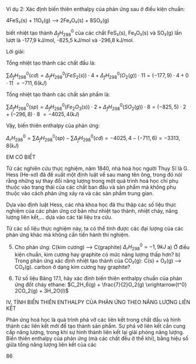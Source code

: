 Ví dụ 2: Xác định biến thiên enthalpy của phản ứng sau ở điều kiện chuẩn:

4FeS₂(s) + 11O₂(g) ⟶ 2Fe₂O₃(s) + 8SO₂(g)

biết nhiệt tạo thành $\Delta_fH^0_{298}$ của các chất FeS₂(s), Fe₂O₃(s) và SO₂(g) lần lượt là -177,9 kJ/mol, -825,5 kJ/mol và -296,8 kJ/mol.

Lời giải:

Tổng nhiệt tạo thành các chất đầu là:

$\sum \Delta_fH^0_{298}(cd) = \Delta_fH^0_{298}(FeS_2(s)) \cdot 4 + \Delta_fH^0_{298} (O_2(g)) \cdot 11 = (-177,9) \cdot 4 + 0 \cdot 11$
$= -711,6 (kJ)$

Tổng nhiệt tạo thành các chất sản phẩm là:

$\sum \Delta_fH^0_{298}(sp) = \Delta_fH^0_{298}(Fe_2O_3(s)) \cdot 2 + \Delta_fH^0_{298}(SO_2(g)) \cdot 8 = (-825,5) \cdot 2 + (-296,8) \cdot 8$
$= -4 025,4 (kJ)$

Vậy, biến thiên enthalpy của phản ứng:

$\Delta_rH^0_{298} = \sum \Delta_fH^0_{298}(sp) - \sum \Delta_fH^0_{298}(cd) = -4 025,4 - (-711,6) = -3 313,8 (kJ)$

EM CÓ BIẾT

Từ các nghiên cứu thực nghiệm, năm 1840, nhà hoá học người Thụy Sĩ là G. Hess (He-xơ) đã đề xuất một định luật về sau mang tên ông, trong đó nói rằng những sự thay đổi năng lượng trong một quá trình hoá học chỉ phụ thuộc vào trạng thái của các chất ban đầu và sản phẩm mà không phụ thuộc vào cách phản ứng xảy ra và các sản phẩm trung gian.

Dựa vào định luật Hess, các nhà khoa học đã thu thập các số liệu thực nghiệm của các phản ứng cơ bản như nhiệt tạo thành, nhiệt cháy, năng lượng liên kết,... dựa vào các tài liệu tra cứu.

Từ các số liệu thực nghiệm này, ta có thể tính được các đại lượng của các phản ứng khác mà không cần tiến hành thí nghiệm.

5. Cho phản ứng:
C(kim cương) ⟶ C(graphite)        $\Delta_rH^0_{298} = -1,9 kJ$
a) Ở điều kiện chuẩn, kim cương hay graphite có mức năng lượng thấp hơn?
b) Trong phản ứng xác định nhiệt tạo thành của CO₂(g): C(s) + O₂(g) ⟶ CO₂(g).
carbon ở dạng kim cương hay graphite?

6. Từ số liệu Bảng 17.1, hãy xác định biến thiên enthalpy chuẩn của phản ứng đốt cháy ethane:
$C_2H_6(g) + \frac{7}{2}O_2(g) \xrightarrow{t^0} 2CO_2(g) + 3H_2O(l)$

IV. TÍNH BIẾN THIÊN ENTHALPY CỦA PHẢN ỨNG THEO NĂNG LƯỢNG LIÊN KẾT

Phản ứng hoá học là quá trình phá vỡ các liên kết trong chất đầu và hình thành các liên kết mới để tạo thành sản phẩm. Sự phá vỡ liên kết cần cung cấp năng lượng, trong khi sự hình thành liên kết lại giải phóng năng lượng. Biến thiên enthalpy của phản ứng (mà các chất đều ở thể khí), bằng hiệu số giữa tổng năng lượng liên kết của các

86